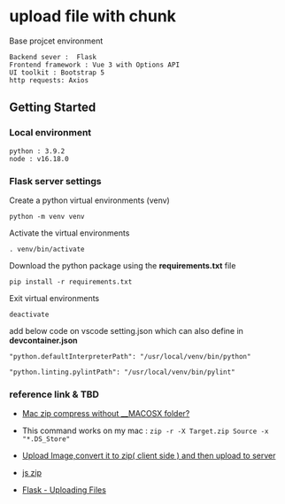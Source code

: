# upload file with chunk

Base projcet environment

    Backend sever :  Flask
    Frontend framework : Vue 3 with Options API
    UI toolkit : Bootstrap 5
    http requests: Axios

## Getting Started

### Local environment 

    python : 3.9.2
    node : v16.18.0

### Flask server settings

Create a python virtual environments (venv) 

    python -m venv venv

Activate the virtual environments

    . venv/bin/activate

Download the python package using the **requirements.txt** file

    pip install -r requirements.txt

Exit virtual environments

    deactivate

add below code on vscode setting.json which can also define in **devcontainer.json**
    
    "python.defaultInterpreterPath": "/usr/local/venv/bin/python"

	"python.linting.pylintPath": "/usr/local/venv/bin/pylint"

### reference link & TBD

 - [Mac zip compress without __MACOSX folder?](https://stackoverflow.com/questions/10924236/mac-zip-compress-without-macosx-folder)
 - This command works on my mac : `zip -r -X Target.zip Source -x "*.DS_Store"`

 - [Upload Image,convert it to zip( client side ) and then upload to server](https://stackoverflow.com/questions/48583915/upload-image-convert-it-to-zip-client-side-and-then-upload-to-server)
 - [js zip](https://github.com/Stuk/jszip)

 - [Flask - Uploading Files](https://flask.palletsprojects.com/en/2.2.x/patterns/fileuploads/)